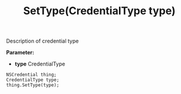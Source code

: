﻿---
uid: crmscript_ref_NSCredential_SetType
title: SetType(CredentialType type)
intellisense: NSCredential.SetType
keywords: NSCredential, GetType
so.topic: reference
---

Description of credential type

**Parameter:** 
 - **type** CredentialType

```crmscript
NSCredential thing;
CredentialType type;
thing.SetType(type);
```

